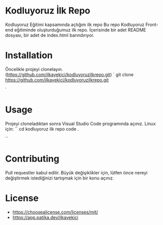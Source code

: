 # Kodluyoruz İlk Repo
Kodluyoruz Eğitimi kapsamında açtığım ilk repo
Bu repo Kodluyoruz Front-end eğitiminde oluşturduğumuz ilk repo. İçerisinde bir adet README dosyası, bir adet de index.html barındırıyor.

# Installation
Öncelikle projeyi clonelayın.(https://github.com/ilkayekici/kodluyoruzilkrepo.git)
`
git clone https://github.com/ilkayekici/kodluyoruzilkrepo.git

`
# Usage
Projeyi cloneladıktan sonra Visual Studio Code programında açınız.
Linux için:
`` 
cd kodluyoruz ilk repo 
code .

``
# Contributing
Pull requestler kabul edilir. Büyük değişiklikler için, lütfen önce nereyi değiştirmek istediğinizi tartışmak için bir konu açınız. 

# License
- https://choosealicense.com/licenses/mit/
- https://app.patika.dev/ilkayekici
